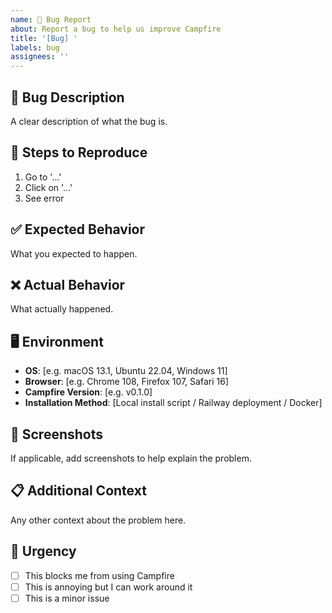 ```yaml
---
name: 🐛 Bug Report
about: Report a bug to help us improve Campfire
title: '[Bug] '
labels: bug
assignees: ''
---
```


## 🐛 Bug Description
A clear description of what the bug is.

## 🔄 Steps to Reproduce
1. Go to '...'
2. Click on '...'
3. See error

## ✅ Expected Behavior
What you expected to happen.

## ❌ Actual Behavior
What actually happened.

## 🖥️ Environment
- **OS**: [e.g. macOS 13.1, Ubuntu 22.04, Windows 11]
- **Browser**: [e.g. Chrome 108, Firefox 107, Safari 16]
- **Campfire Version**: [e.g. v0.1.0]
- **Installation Method**: [Local install script / Railway deployment / Docker]

## 📸 Screenshots
If applicable, add screenshots to help explain the problem.

## 📋 Additional Context
Any other context about the problem here.

## 🚨 Urgency
- [ ] This blocks me from using Campfire
- [ ] This is annoying but I can work around it
- [ ] This is a minor issue